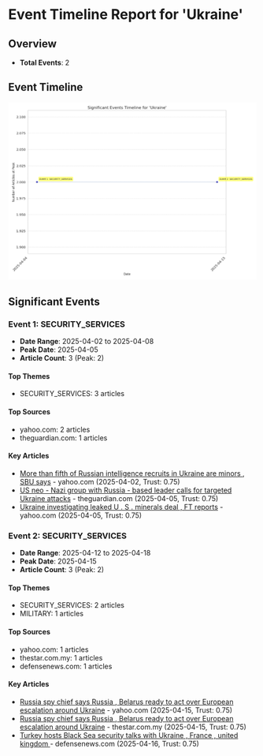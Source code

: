 # Event Timeline Report for 'Ukraine'

## Overview

- **Total Events**: 2

## Event Timeline

![Event Timeline Chart](Ukraine_events.png)

## Significant Events

### Event 1: SECURITY_SERVICES

- **Date Range**: 2025-04-02 to 2025-04-08
- **Peak Date**: 2025-04-05
- **Article Count**: 3 (Peak: 2)

#### Top Themes

- SECURITY_SERVICES: 3 articles

#### Top Sources

- yahoo.com: 2 articles
- theguardian.com: 1 articles

#### Key Articles

- [More than fifth of Russian intelligence recruits in Ukraine are minors , SBU says](https://www.yahoo.com/news/more-fifth-russian-intelligences-recruits-092736868.html) - yahoo.com (2025-04-02, Trust: 0.75)
- [US neo - Nazi group with Russia - based leader calls for targeted Ukraine attacks](https://www.theguardian.com/us-news/2025/apr/05/the-base-neo-nazi-russia-ukraine) - theguardian.com (2025-04-05, Trust: 0.75)
- [Ukraine investigating leaked U . S . minerals deal , FT reports](https://www.yahoo.com/news/ukraine-investigating-leaked-u-minerals-144004738.html) - yahoo.com (2025-04-05, Trust: 0.75)

### Event 2: SECURITY_SERVICES

- **Date Range**: 2025-04-12 to 2025-04-18
- **Peak Date**: 2025-04-15
- **Article Count**: 3 (Peak: 2)

#### Top Themes

- SECURITY_SERVICES: 2 articles
- MILITARY: 1 articles

#### Top Sources

- yahoo.com: 1 articles
- thestar.com.my: 1 articles
- defensenews.com: 1 articles

#### Key Articles

- [Russia spy chief says Russia , Belarus ready to act over European  escalation  around Ukraine](https://www.yahoo.com/news/russias-spy-chief-says-russia-090052961.html) - yahoo.com (2025-04-15, Trust: 0.75)
- [Russia spy chief says Russia , Belarus ready to act over European  escalation  around Ukraine](https://www.thestar.com.my/news/world/2025/04/15/russia039s-spy-chief-says-russia-belarus-ready-to-act-over-european-039escalation039-around-ukraine) - thestar.com.my (2025-04-15, Trust: 0.75)
- [Turkey hosts Black Sea security talks with Ukraine , France , united kingdom ](https://www.defensenews.com/global/europe/2025/04/16/turkey-hosts-black-sea-security-talks-with-ukraine-france-uk/) - defensenews.com (2025-04-16, Trust: 0.75)

